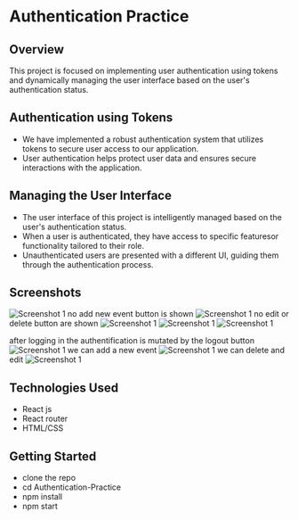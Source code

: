 # Authentication Practice

## Overview

This project is focused on implementing user authentication using tokens and dynamically managing the user interface based on the user's authentication status.

## Authentication using Tokens

- We have implemented a robust authentication system that utilizes tokens to secure user access to our application.
- User authentication helps protect user data and ensures secure interactions with the application.

## Managing the User Interface

- The user interface of this project is intelligently managed based on the user's authentication status.
- When a user is authenticated, they have access to specific featuresor functionality tailored to their role.
- Unauthenticated users are presented with a different UI, guiding them through the authentication process.

## Screenshots
![Screenshot 1](/imags/one.png)
no add new event button is shown
![Screenshot 1](/imags/two.png)
no edit or delete button are shown
![Screenshot 1](/imags/three.png)
![Screenshot 1](/imags/four.png)
![Screenshot 1](/imags/five.png)


after logging in
the authentification is mutated by the logout button
![Screenshot 1](/img/six.png)
we can add a new event
![Screenshot 1](/img/seven.png)
we can delete and edit
![Screenshot 1](/img/nine.png)


## Technologies Used

- React js
- React router
- HTML/CSS

## Getting Started

- clone the repo
- cd Authentication-Practice
- npm install
- npm start

